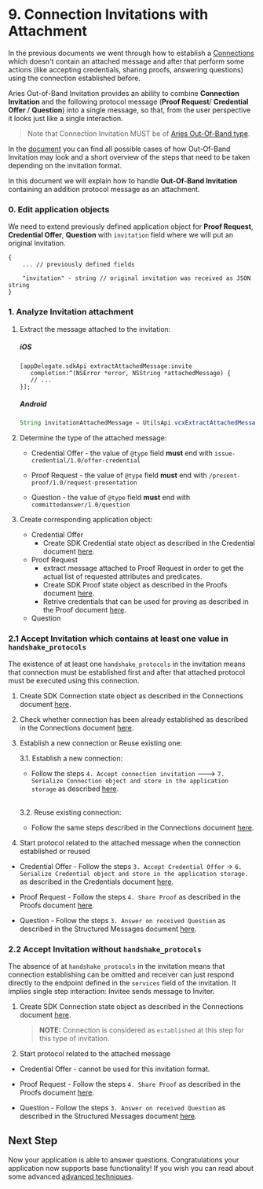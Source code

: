 # 9. Connection Invitations with Attachment

In the previous documents we went through how to establish a [Connections](./5.Connections.md) which doesn't contain an attached message and after that perform some actions (like accepting credentials, sharing proofs, answering questions) using the connection established before.

Aries Out-of-Band Invitation provides an ability to combine **Connection Invitation** and the following protocol message (**Proof Request**/ **Credential Offer** / **Question**) into a single message, so that, from the user perspective it looks just like a single interaction.

> Note that Connection Invitation MUST be of [Aries Out-Of-Band type](./5.Connections.md#aries-out-of-band-invitation).


In the [document](./Out-of-Band.md) you can find all possible cases of how Out-Of-Band Invitation may look and a short overview of the steps that need to be taken depending on the invitation format.

In this document we will explain how to handle **Out-Of-Band Invitation** containing an addition protocol message as an attachment.

### 0. Edit application objects

We need to extend previously defined application object for **Proof Request**, **Credential Offer**, **Question** with `invitation` field where we will put an original Invitation.

```
{
    ... // previously defined fields 
    
    "invitation" - string // original invitation was received as JSON string
}
```

### 1. Analyze Invitation attachment

1. Extract the message attached to the invitation:
   ##### iOS
    ```objC
    [appDelegate.sdkApi extractAttachedMessage:invite
       completion:^(NSError *error, NSString *attachedMessage) {
       // ...
    }];
    ```

   ##### Android
    ```java
    String invitationAttachedMessage = UtilsApi.vcxExtractAttachedMessage(invite).get();
    ```

2. Determine the type of the attached message:
   * Credential Offer - the value of `@type` field **must** end with `issue-credential/1.0/offer-credential`
   
   * Proof Request - the value of `@type` field **must** end with `/present-proof/1.0/request-presentation`
   
    * Question - the value of `@type` field **must** end with `committedanswer/1.0/question`

3. Create corresponding application object:
   * Credential Offer 
     * Create SDK Credential state object as described in the Credential document [here](./6.Credentials.md#2-create-credential-state-object-using-received-credential-offer).
   * Proof Request
     * extract message attached to Proof Request in order to get the actual list of requested attributes and predicates.
     * Create SDK Proof state object as described in the Proofs document [here](./7.Proofs.md#2-create-proof-state-object-using-received-proof-request-message).
     * Retrive credentials that can be used for proving as described in the Proof document [here](./7.Proofs.md#3-retrieve-and-select-credentials-for-proof-request-filling).
   * Question
   
### 2.1 Accept Invitation which contains at least one value in `handshake_protocols`

The existence of at least one `handshake_protocols` in the invitation means that connection must be established first and after that attached protocol must be executed using this connection.

1. Create SDK Connection state object as described in the Connections document [here](./5.Connections.md#2-create-connection-state-object-using-received-invitation).


2. Check whether connection has been already established as described in the Connections document [here](./5.Connections.md#3-check-whether-connection-has-been-already-established).


3. Establish a new connection or Reuse existing one:

    3.1. Establish a new connection: 
    * Follow the steps `4. Accept connection invitation` ---> `7. Serialize Connection object and store in the application storage` as described [here](./5.Connections.md#4-accept-connection-invitation).<br><br>
    
    3.2. Reuse existing connection:
    * Follow the same steps described in the Connections document [here](./5.Connections.md#reusing-existing-connections).


4. Start protocol related to the attached message when the connection established or reused 

* Credential Offer - Follow the steps `3. Accept Credential Offer` -> `6. Serialize Credential object and store in the application storage.` as described in the Credentials document [here](./6.Credentials.md#3-accept-credential-offer).
  

* Proof Request - Follow the steps `4. Share Proof` as described in the Proofs document [here](./7.Proofs.md#4-share-proof).
  

* Question - Follow the steps `3. Answer on received Question` as described in the Structured Messages document [here](./8.StructuredMessages.md#answering-questions).

### 2.2 Accept Invitation without `handshake_protocols`

The absence of at `handshake_protocols` in the invitation means that connection establishing can be omitted and receiver can just respond directly to the endpoint defined in the `services` field of the invitation. It implies single step interaction: Invitee sends message to Inviter.

1. Create SDK Connection state object as described in the Connections document [here](./5.Connections.md#2-create-connection-state-object-using-received-invitation).

    > **NOTE:** Connection is considered as `established` at this step for this type of invitation.

2. Start protocol related to the attached message

* Credential Offer - cannot be used for this invitation format.


* Proof Request - Follow the steps `4. Share Proof` as described in the Proofs document [here](./7.Proofs.md#4-share-proof).


* Question - Follow the steps `3. Answer on received Question` as described in the Structured Messages document [here](./8.StructuredMessages.md#answering-questions).

## Next Step

Now your application is able to answer questions. Congratulations your application now supports base functionality!
If you wish you can read about some advanced [advanced techniques](./Advanced.md).
